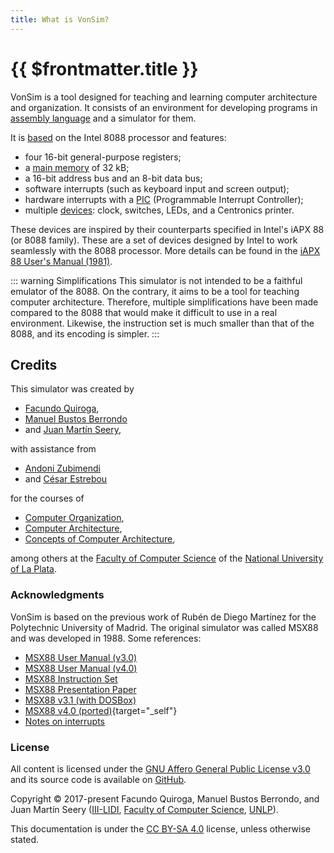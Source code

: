 ```yaml
---
title: What is VonSim?
---
```


# {{ $frontmatter.title }}

VonSim is a tool designed for teaching and learning computer architecture and organization. It consists of an environment for developing programs in [assembly language](./computer/assembly) and a simulator for them.

It is [based](./computer/cpu) on the Intel 8088 processor and features:

- four 16-bit general-purpose registers;
- a [main memory](./computer/memory) of 32 kB;
- a 16-bit address bus and an 8-bit data bus;
- software interrupts (such as keyboard input and screen output);
- hardware interrupts with a [PIC](./io/modules/pic) (Programmable Interrupt Controller);
- multiple [devices](./io/devices/index): clock, switches, LEDs, and a Centronics printer.

These devices are inspired by their counterparts specified in Intel's iAPX 88 (or 8088 family). These are a set of devices designed by Intel to work seamlessly with the 8088 processor. More details can be found in the [iAPX 88 User's Manual (1981)](http://www.bitsavers.org/components/intel/8086/1981_iAPX_86_88_Users_Manual.pdf).

::: warning Simplifications
This simulator is not intended to be a faithful emulator of the 8088. On the contrary, it aims to be a tool for teaching computer architecture. Therefore, multiple simplifications have been made compared to the 8088 that would make it difficult to use in a real environment. Likewise, the instruction set is much smaller than that of the 8088, and its encoding is simpler.
:::

## Credits

This simulator was created by

- [Facundo Quiroga](http://facundoq.github.io/),
- [Manuel Bustos Berrondo](https://github.com/manuelbb)
- and [Juan Martín Seery](https://juanm04.com),

with assistance from

- [Andoni Zubimendi](https://github.com/AndoniZubimendi)
- and [César Estrebou](https://github.com/cesarares)

for the courses of

- [Computer Organization](http://weblidi.info.unlp.edu.ar/catedras/organiza/),
- [Computer Architecture](http://weblidi.info.unlp.edu.ar/catedras/arquitecturaP2003/),
- [Concepts of Computer Architecture](http://weblidi.info.unlp.edu.ar/catedras/ConArqCom/),

among others at the [Faculty of Computer Science](https://info.unlp.edu.ar/) of the [National University of La Plata](https://www.unlp.edu.ar/).

### Acknowledgments

VonSim is based on the previous work of Rubén de Diego Martínez for the Polytechnic University of Madrid. The original simulator was called MSX88 and was developed in 1988. Some references:

- [MSX88 User Manual (v3.0)](/msx88/Manual-MSX88-v3.pdf)
- [MSX88 User Manual (v4.0)](/msx88/Manual-MSX88-v4.pdf)
- [MSX88 Instruction Set](/msx88/set-instr-MSX88.PDF)
- [MSX88 Presentation Paper](/msx88/msx88-original-paper.pdf)
- [MSX88 v3.1 (with DOSBox)](/msx88/MSX88Portable.zip)
- [MSX88 v4.0 (ported)](/msx88/msx88_2017.rar){target="_self"}
- [Notes on interrupts](/msx88/apunte-interrupciones.pdf)

### License

All content is licensed under the [GNU Affero General Public License v3.0](https://github.com/vonsim/vonsim/blob/main/LICENSE) and its source code is available on [GitHub](https://github.com/vonsim/vonsim).

Copyright &copy; 2017-present Facundo Quiroga, Manuel Bustos Berrondo, and Juan Martín Seery ([III-LIDI](https://weblidi.info.unlp.edu.ar/), [Faculty of Computer Science](https://info.unlp.edu.ar/), [UNLP](https://unlp.edu.ar/)).

This documentation is under the [CC BY-SA 4.0](https://creativecommons.org/licenses/by-sa/4.0/) license, unless otherwise stated.
